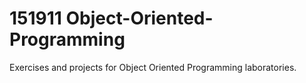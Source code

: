 # 151911 Object-Oriented-Programming
Exercises and projects for Object Oriented Programming laboratories.
